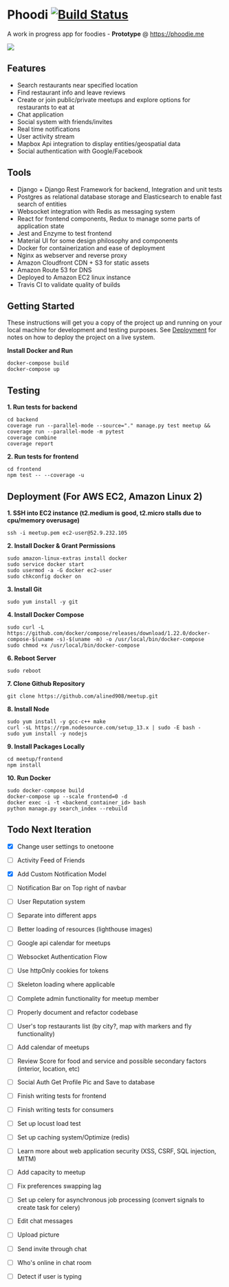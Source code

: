 # Phoodi [![Build Status](https://travis-ci.com/alined908/phoodi.svg?token=PvKqjKHMMeoZSCY5YeNS&branch=master)](https://travis-ci.com/github/alined908/phoodi)
A work in progress app for foodies - **Prototype** @ https://phoodie.me

[![](https://i1.wp.com/9to5google.com/wp-content/uploads/sites/4/2018/09/youtube_logo_dark.jpg?w=2000&quality=82&strip=all&ssl=1)](https://www.youtube.com/watch?v=TxC_xeaN2mY)

## Features
- Search restaurants near specified location
- Find restaurant info and leave reviews
- Create or join public/private meetups and explore options for restaurants to eat at
- Chat application
- Social system with friends/invites
- Real time notifications
- User activity stream
- Mapbox Api integration to display entities/geospatial data
- Social authentication with Google/Facebook

## Tools
- Django + Django Rest Framework for backend, Integration and unit tests
- Postgres as relational database storage and Elasticsearch to enable fast search of entities
- Websocket integration with Redis as messaging system 
- React for frontend components, Redux to manage some parts of application state
- Jest and Enzyme to test frontend
- Material UI for some design philosophy and components
- Docker for containerization and ease of deployment
- Nginx as webserver and reverse proxy
- Amazon Cloudfront CDN + S3 for static assets
- Amazon Route 53 for DNS
- Deployed to Amazon EC2 linux instance 
- Travis CI to validate quality of builds

## Getting Started
These instructions will get you a copy of the project up and running on your local machine for development and testing purposes. See [Deployment](#deployment) for notes on how to deploy the project on a live system.

**Install Docker and Run**
```
docker-compose build
docker-compose up
```

## Testing
**1. Run tests for backend**
```
cd backend
coverage run --parallel-mode --source="." manage.py test meetup && coverage run --parallel-mode -m pytest
coverage combine
coverage report
```
**2. Run tests for frontend**
```
cd frontend
npm test -- --coverage -u
```

## Deployment (For AWS EC2, Amazon Linux 2)
**1. SSH into EC2 instance (t2.medium is good, t2.micro stalls due to cpu/memory overusage)**
``` 
ssh -i meetup.pem ec2-user@52.9.232.105
```
**2. Install Docker & Grant Permissions**
```
sudo amazon-linux-extras install docker
sudo service docker start
sudo usermod -a -G docker ec2-user
sudo chkconfig docker on
```
**3. Install Git**
```
sudo yum install -y git
```
**4. Install Docker Compose**
```
sudo curl -L https://github.com/docker/compose/releases/download/1.22.0/docker-compose-$(uname -s)-$(uname -m) -o /usr/local/bin/docker-compose
sudo chmod +x /usr/local/bin/docker-compose
```
**6. Reboot Server**
```
sudo reboot
```
**7. Clone Github Repository** 
```
git clone https://github.com/alined908/meetup.git
```
**8. Install Node**
```
sudo yum install -y gcc-c++ make
curl -sL https://rpm.nodesource.com/setup_13.x | sudo -E bash -
sudo yum install -y nodejs
```
**9. Install Packages Locally**
```
cd meetup/frontend
npm install
```
**10. Run Docker**
```
sudo docker-compose build
docker-compose up --scale frontend=0 -d
docker exec -i -t <backend_container_id> bash
python manage.py search_index --rebuild
```
## Todo Next Iteration
- [x] Change user settings to onetoone
- [ ] Activity Feed of Friends
- [x] Add Custom Notification Model
- [ ] Notification Bar on Top right of navbar
- [ ] User Reputation system
- [ ] Separate into different apps

- [ ] Better loading of resources (lighthouse images)
- [ ] Google api calendar for meetups
- [ ] Websocket Authentication Flow
- [ ] Use httpOnly cookies for tokens
- [ ] Skeleton loading where applicable
- [ ] Complete admin functionality for meetup member
- [ ] Properly document and refactor codebase
- [ ] User's top restaurants list (by city?, map with markers and fly functionality)
- [ ] Add calendar of meetups
- [ ] Review Score for food and service and possible secondary factors (interior, location, etc)
- [ ] Social Auth Get Profile Pic and Save to database
- [ ] Finish writing tests for frontend
- [ ] Finish writing tests for consumers
- [ ] Set up locust load test
- [ ] Set up caching system/Optimize (redis)
- [ ] Learn more about web application security (XSS, CSRF, SQL injection, MITM)
- [ ] Add capacity to meetup
- [ ] Fix preferences swapping lag
- [ ] Set up celery for asynchronous job processing (convert signals to create task for celery)
- [ ] Edit chat messages
- [ ] Upload picture
- [ ] Send invite through chat
- [ ] Who's online in chat room
- [ ] Detect if user is typing
